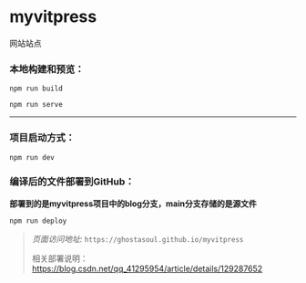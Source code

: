 # myvitpress
网站站点
### 本地构建和预览：
```shell
npm run build

npm run serve
```
---
### 项目启动方式：
```shell
npm run dev
```

### **编译后**的文件部署到GitHub：
**部署到的是myvitpress项目中的blog分支，main分支存储的是源文件**
```shell
npm run deploy
```
> *页面访问地址:* `https://ghostasoul.github.io/myvitpress`
>
> 相关部署说明：https://blog.csdn.net/qq_41295954/article/details/129287652

